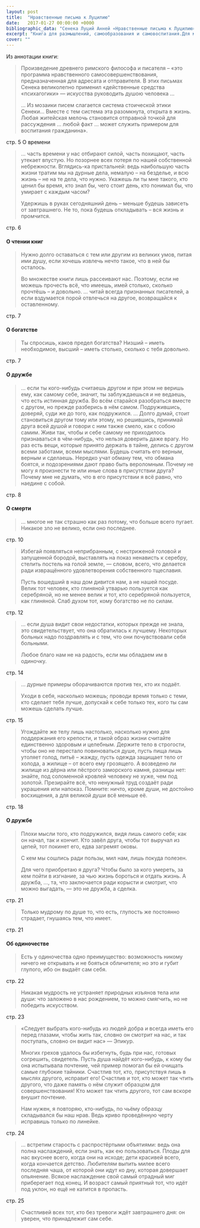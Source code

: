 ```yaml
---
layout: post
title:  "Нравственные письма к Луцилию"
date:   2017-01-27 00:00:00 +0000
bibliographic_data: "Сенека Луций Анней «Нравственные письма к Луцилию».-Переиздание. (Перевод, послесловие и примечания С.А. Ошерова). — Кемеровское книжное издательство, 1986 г., 464 с."
excerpt: "Книга для размышлений, самообразования и самовоспитания.Для молодых людей и не только."
cover: ""
---
```


Из аннотации книги:

> Произведение древнего римского философа и писателя – «это программа нравственного самосовершенствования, предназначенная для адресата и отправителя. В этих письмах Сенека великолепно применил «действенные средства «психагогики» — искусства руководить душою человека …
>
> … Из мозаики писем слагается система стоической этики Сенеки… Вместе с тем система эта разомкнута, открыта в жизнь. Любая житейская мелочь становится отправной точкой для рассуждения … любой факт … может служить примером для воспитания гражданина».

стр. 5
О времени

> … часть времени у нас отбирают силой, часть похищают, часть утекает впустую. Но позорнее всех потеря по нашей собственной небрежности. Вглядись-ка пристальней: ведь наибольшую часть жизни тратим мы на дурные дела, немалую – на безделье, и всю жизнь – не на те дела, что нужно. Укажешь ли ты мне такого, кто ценил бы время, кто знал бы, чего стоит день, кто понимал бы, что умирает с каждым часом?
>
> Удержишь в руках сегодняшний день – меньше будешь зависеть от завтрашнего. Не то, пока будешь откладывать – вся жизнь и промчится.

стр. 6

#### О чтении книг

> Нужно долго оставаться с тем или другим из великих умов, питая ими душу, если хочешь извлечь нечто такое, что в ней бы осталось.
>
> Во множестве книги лишь рассеивают нас. Поэтому, если не можешь прочесть всё, что имеешь, имей столько, сколько прочтёшь – и довольно. … читай всегда признанных писателей, а если вздумается порой отвлечься на другое, возвращайся к оставленному.

стр. 7

#### О богатстве

> Ты спросишь, каков предел богатства? Низший – иметь необходимое, высший – иметь столько, сколько с тебя довольно.

стр. 7

#### О дружбе

> … если ты кого-нибудь считаешь другом и при этом не веришь ему, как самому себе, значит, ты заблуждаешься и не ведаешь, что есть истинная дружба. Во всём старайся разобраться вместе с другом, но прежде разберись в нём самом. Подружившись, доверяй, суди же до того, как подружился. … Долго думай, стоит становиться другом тому или этому, но решившись, принимай друга всей душой и говори с ним также смело, как с собою самим. Живи так, чтобы и себе самому не приходилось признаваться в чём-нибудь, что нельзя доверить даже врагу. Но раз есть вещи, которые принято держать в тайне, делись с другом всеми заботами, всеми мыслями. Будешь считать его верным, верным и сделаешь. Нередко учат обману тем, что обмана боятся, и подозрениями дают право быть вероломным. Почему не могу я произнести те или иные слова в присутствии друга? Почему мне не думать, что в его присутствии я всё равно, что наедине с собой.

стр. 8

#### О смерти

> … многое не так страшно как раз потому, что больше всего пугает. Никакое зло не велико, если оно последнее.

стр. 10

> Избегай появляться неприбранным, с нестриженой головой и запущенной бородой, выставлять на показ ненависть к серебру, стелить постель на голой земле, — словом, всего, что делается ради извращённого удовлетворения собственного тщеславия.
>
> Пусть вошедший в наш дом дивится нам, а не нашей посуде. Велик тот человек, кто глиняной утварью пользуется как серебряной, но не менее велик и тот, кто серебряной пользуется, как глиняной. Слаб духом тот, кому богатство не по силам.

стр. 12

> … если душа видит свои недостатки, которых прежде не знала, это свидетельствует, что она обратилась к лучшему. Некоторых больных надо поздравлять и с тем, что они почувствовали себя больными.
>
> Любое благо нам не на радость, если мы обладаем им в одиночку.

стр. 14

> … дурные примеры оборачиваются против тех, кто их подаёт.
>
> Уходи в себя, насколько можешь; проводи время только с теми, кто сделает тебя лучше, допускай к себе только тех, кого ты сам можешь сделать лучше.

стр. 15

> Угождайте же телу лишь настолько, насколько нужно для поддержания его крепости, и такой образ жизни считайте единственно здоровым и целебным. Держите тело в строгости, чтобы оно не перестало повиноваться душе, пусть пища лишь утоляет голод, питьё – жажду, пусть одежда защищает тело от холода, а жилище – от всего ему грозящего. А возведено ли жилище из дёрна или пёстрого заморского камня, разницы нет: знайте, под соломенной кровлей человеку не хуже, чем под золотой. Презирайте всё, что ненужный труд создаёт ради украшения или напоказ. Помните: ничто, кроме души, не достойно восхищения, а для великой души всё меньше её.

стр. 18

#### О дружбе

> Плохи мысли того, кто подружился, видя лишь самого себя; как он начал, так и кончит. Кто завёл друга, чтобы тот выручал из цепей, тот покинет его, едва загремят оковы.
>
> С кем мы сошлись ради пользы, мил нам, лишь покуда полезен.
>
> Для чего приобретаю я друга? Чтобы было за кого умереть, за кем пойти в изгнание, за чью жизнь бороться и отдать жизнь. А дружба, …, та, что заключается ради корысти и смотрит, что можно выгадать, — это не дружба, а сделка. 

стр. 21

> Только мудрому по душе то, что есть, глупость же постоянно страдает, гнушаясь тем, что имеет.

стр. 21

#### Об одиночестве

> Есть у одиночества одно преимущество: возможность никому ничего не открывать и не бояться обличителя; но это и губит глупого, ибо он выдаёт сам себя.

стр. 22

> Никакая мудрость не устраняет природных изъянов тела или души: что заложено в нас рождением, то можно смягчить, но не победить искусством.

стр. 23

> «Следует выбрать кого-нибудь из людей добра и всегда иметь его перед глазами, чтобы жить так, словно он смотрит на нас, и так поступать, словно он видит нас» — Эпикур.
>
> Многих грехов удалось бы избегнуть, будь при нас, готовых согрешить, свидетель. Пусть душа найдёт кого-нибудь, к кому бы она испытывала почтение, чей пример помогал бы ей очищать самые глубокие тайники. Счастлив тот, кто, присутствуя лишь в мыслях другого, исправит его! Счастлив и тот, кто может так чтить другого, что даже память о нём служит образцом для совершенствования! Кто может так чтить другого, тот сам вскоре внушит почтение.
>
> Нам нужен, я повторяю, кто-нибудь, по чьёму образцу складывался бы наш нрав. Ведь криво проведённую черту исправишь только по линейке.


стр. 24

> … встретим старость с распростёртыми объятиями: ведь она полна наслаждений, если знать, как ею пользоваться. Плоды для нас вкуснее всего, когда они на исходе; дети красивей всего, когда кончается детство. Любителям выпить милее всего последняя чаша, от которой они идут ко дну, которая довершает опьянение. Всякое наслаждение свой самый отрадный миг приберегает под конец. И возраст самый приятный тот, что идёт под уклон, но ещё не катится в пропасть.

стр. 25 

> Счастливей всех тот, кто без тревоги ждёт завтрашнего дня: он уверен, что принадлежит сам себе.
